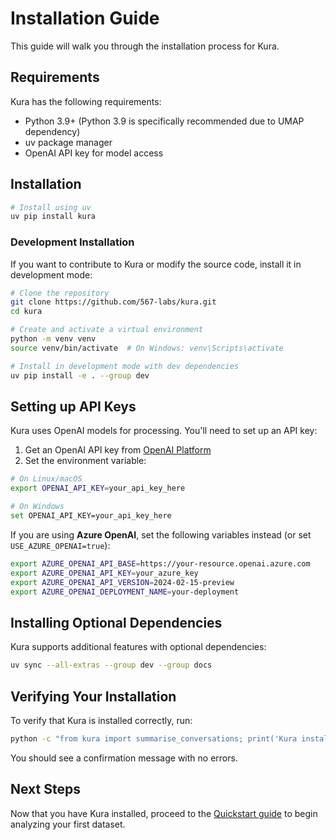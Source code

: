# Installation Guide

This guide will walk you through the installation process for Kura.

## Requirements

Kura has the following requirements:

- Python 3.9+ (Python 3.9 is specifically recommended due to UMAP dependency)
- uv package manager
- OpenAI API key for model access

## Installation

```bash
# Install using uv
uv pip install kura
```

### Development Installation

If you want to contribute to Kura or modify the source code, install it in development mode:

```bash
# Clone the repository
git clone https://github.com/567-labs/kura.git
cd kura

# Create and activate a virtual environment
python -m venv venv
source venv/bin/activate  # On Windows: venv\Scripts\activate

# Install in development mode with dev dependencies
uv pip install -e . --group dev
```

## Setting up API Keys

Kura uses OpenAI models for processing. You'll need to set up an API key:

1. Get an OpenAI API key from [OpenAI Platform](https://platform.openai.com/api-keys)
2. Set the environment variable:

```bash
# On Linux/macOS
export OPENAI_API_KEY=your_api_key_here

# On Windows
set OPENAI_API_KEY=your_api_key_here
```

If you are using **Azure OpenAI**, set the following variables instead (or set
`USE_AZURE_OPENAI=true`):

```bash
export AZURE_OPENAI_API_BASE=https://your-resource.openai.azure.com
export AZURE_OPENAI_API_KEY=your_azure_key
export AZURE_OPENAI_API_VERSION=2024-02-15-preview
export AZURE_OPENAI_DEPLOYMENT_NAME=your-deployment
```

## Installing Optional Dependencies

Kura supports additional features with optional dependencies:

```bash
uv sync --all-extras --group dev --group docs
```

## Verifying Your Installation

To verify that Kura is installed correctly, run:

```bash
python -c "from kura import summarise_conversations; print('Kura installed successfully')"
```

You should see a confirmation message with no errors.

## Next Steps

Now that you have Kura installed, proceed to the [Quickstart guide](quickstart.md) to begin analyzing your first dataset.
